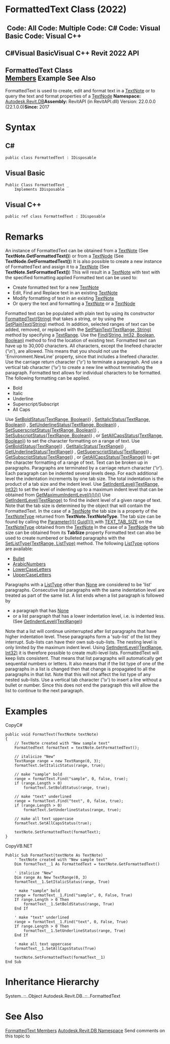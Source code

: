 # FormattedText Class (2022)

﻿
 Code: All Code: Multiple Code: C# Code: Visual Basic Code: Visual C++   
---  
C#Visual BasicVisual C++
Revit 2022 API  
---  
FormattedText Class  
[Members](e74cf1df-845b-fcd2-01d3-005054467c53.md "FormattedText Members") Example See Also  
---  
FormattedText is used to create, edit and format text in a [TextNote](ecc1ce1c-d754-96d0-35db-ca2d1d84c57c.md "TextNote Class") or to query the text and format properties of a [TextNode](9a06448a-1c82-7fd7-8be7-9113dc1ce86a.md "TextNode Class")
**Namespace:** [Autodesk.Revit.DB](87546ba7-461b-c646-cbb1-2cb8f5bff8b2.md "Autodesk.Revit.DB Namespace")**Assembly:** RevitAPI (in RevitAPI.dll) Version: 22.0.0.0 (22.1.0.0)**Since:** 2017 
# Syntax
C#  
---  
```text
public class FormattedText : IDisposable
```
  
Visual Basic  
---  
```text
Public Class FormattedText _
	Implements IDisposable
```
  
Visual C++  
---  
```text
public ref class FormattedText : IDisposable
```
  
# Remarks
An instance of FormattedText can be obtained from a [TextNote](ecc1ce1c-d754-96d0-35db-ca2d1d84c57c.md "TextNote Class") (See **TextNote.GetFormattedText()**) or from a [TextNode](9a06448a-1c82-7fd7-8be7-9113dc1ce86a.md "TextNode Class") (See **TextNode.GetFormattedText()**) 
It is also possible to create a new instance of FormattedText and assign it to a [TextNote](ecc1ce1c-d754-96d0-35db-ca2d1d84c57c.md "TextNote Class") (See **TextNote.SetFormattedText()**) This will result in a [TextNote](ecc1ce1c-d754-96d0-35db-ca2d1d84c57c.md "TextNote Class") with text with the specified formatting applied 
Formatted text can be used to: 
  * Create formatted text for a new [TextNote](ecc1ce1c-d754-96d0-35db-ca2d1d84c57c.md "TextNote Class")
  * Edit, Find and Replace text in an existing [TextNote](ecc1ce1c-d754-96d0-35db-ca2d1d84c57c.md "TextNote Class")
  * Modify formatting of text in an existing [TextNote](ecc1ce1c-d754-96d0-35db-ca2d1d84c57c.md "TextNote Class")
  * Or query the text and formatting a [TextNote](ecc1ce1c-d754-96d0-35db-ca2d1d84c57c.md "TextNote Class") or a [TextNode](9a06448a-1c82-7fd7-8be7-9113dc1ce86a.md "TextNode Class")

Formatted text can be populated with plain text by using its constructor [FormattedText(String)](86332d2f-1939-4985-f428-24ee8b19072e.md "FormattedText Constructor \(String\)") that takes a string, or by using the [SetPlainText(String)](b2efd1c2-7e1f-2def-f72b-a22066a8b415.md "SetPlainText Method \(String\)") method. 
In addition, selected ranges of text can be added, removed, or replaced with the [SetPlainText(TextRange, String)](ef85472c-c691-77f8-5823-33da6ea43832.md "SetPlainText Method \(TextRange, String\)") method by specifying a [TextRange](8a00baaf-8cb8-d9f0-e0a0-eaa5aa16e55e.md "TextRange Class"). 
Use the [Find(String, Int32, Boolean, Boolean)](79034f02-9ca0-ebe5-8d16-112d674dbdb4.md "Find Method") method to find the location of existing text. 
Formatted text can have up to 30,000 characters. All characters, except the linefeed character ('\n'), are allowed. This means that you should not use the 'Environment.NewLine' property, since that includes a linefeed character. Use the carriage return character ('\r') to terminate a paragraph. And use a vertical tab character ('\v') to create a new line without terminating the paragraph. 
Formatted text allows for individual characters to be formatted. The following formatting can be applied. 
  * Bold 
  * Italic 
  * Underline 
  * Superscript/Subscript 
  * All Caps 

Use [SetBoldStatus(TextRange, Boolean)](fd0eab6d-0808-63ff-3cb0-a014f2adbbd7.md "SetBoldStatus Method \(TextRange, Boolean\)")) , [SetItalicStatus(TextRange, Boolean)](310407e6-1244-24cb-c033-e9620068e62e.md "SetItalicStatus Method \(TextRange, Boolean\)")) , [SetUnderlineStatus(TextRange, Boolean)](d5f9ca3c-4631-ad4a-5a40-b7103611e254.md "SetUnderlineStatus Method \(TextRange, Boolean\)")) , [SetSuperscriptStatus(TextRange, Boolean)](357540c0-f99c-94da-f3f3-585308c6543f.md "SetSuperscriptStatus Method \(TextRange, Boolean\)")) , [SetSubscriptStatus(TextRange, Boolean)](bc2efdbe-7706-0e4d-82ce-39ab7d039c7c.md "SetSubscriptStatus Method \(TextRange, Boolean\)")) , or [SetAllCapsStatus(TextRange, Boolean)](03a3a6c3-9195-25a1-abaa-641f00cbc930.md "SetAllCapsStatus Method \(TextRange, Boolean\)")) to set the character formatting on a range of text. 
Use [GetBoldStatus(TextRange)](654707e3-5575-a8a5-8eaf-e83425f5c50d.md "GetBoldStatus Method \(TextRange\)")) , [GetItalicStatus(TextRange)](a4df0e88-31d5-4e75-fb17-d68ad22bf89d.md "GetItalicStatus Method \(TextRange\)")) , [GetUnderlineStatus(TextRange)](0ece8fda-443b-7247-9b1c-4eb493850344.md "GetUnderlineStatus Method \(TextRange\)")) , [GetSuperscriptStatus(TextRange)](3ad2a7db-b1c9-ba0e-661e-bb4117e3a538.md "GetSuperscriptStatus Method \(TextRange\)")) , [GetSubscriptStatus(TextRange)](50803bb1-2ba6-63c5-0ddf-a0bf0f40c58c.md "GetSubscriptStatus Method \(TextRange\)")) , or [GetAllCapsStatus(TextRange)](0e9f9439-eb01-6844-992a-2128ffddedef.md "GetAllCapsStatus Method \(TextRange\)")) to get the character formatting of a range of text. 
Text can be broken up in paragraphs. Paragraphs are terminated by a carriage return character ('\r'). 
Each paragraph can be indented several levels deep. For each additional level the indentation increments by one tab size. The total indentation is the product of a tab size and the indent level. Use [SetIndentLevel(TextRange, Int32)](a2e6561d-da40-b701-967f-aadbe6b153f5.md "SetIndentLevel Method") to set the level of indenting up to a maximum indent level that can be obtained from [GetMaximumIndentLevel()()()()](3f77a7ca-54e8-28b5-e1e6-cee57afd13e6.md "GetMaximumIndentLevel Method") Use [GetIndentLevel(TextRange)](2bb008be-f3b5-f0cd-bc1b-6879101ef84a.md "GetIndentLevel Method") to find the indent level of a given range of text. 
Note that the tab size is determined by the object that will contain the FormattedText. 
In the case of a [TextNote](ecc1ce1c-d754-96d0-35db-ca2d1d84c57c.md "TextNote Class") the tab size is a property of the [TextNoteType](2991b6af-daf6-463d-3796-8b83fdbd344f.md "TextNoteType Class") returned from **TextNote.TextNoteType**. The tab size can be found by calling the [Parameter[([( Guid])]) ](2e852bc4-46c6-5598-cc45-0eaf38cf8973.md "Parameter Property \(Guid\)") with [TEXT_TAB_SIZE](fb011c91-be7e-f737-28c7-3f1e1917a0e0.md "BuiltInParameter Enumeration") on the [TextNoteType](2991b6af-daf6-463d-3796-8b83fdbd344f.md "TextNoteType Class") obtained from the [TextNote](ecc1ce1c-d754-96d0-35db-ca2d1d84c57c.md "TextNote Class")
In the case of a [TextNode](9a06448a-1c82-7fd7-8be7-9113dc1ce86a.md "TextNode Class") the tab size can be obtained from its **TabSize** property 
Formatted text can also be used to create numbered or bulleted paragraphs with the [SetListType(TextRange, ListType)](c0bb9933-9825-a28a-a09c-8b319f089b36.md "SetListType Method") method. 
The following [ListType](7163554f-3446-22eb-afa4-5490d5df29c8.md "ListType Enumeration") options are available: 
  * [Bullet](7163554f-3446-22eb-afa4-5490d5df29c8.md "ListType Enumeration")
  * [ArabicNumbers](7163554f-3446-22eb-afa4-5490d5df29c8.md "ListType Enumeration")
  * [LowerCaseLetters](7163554f-3446-22eb-afa4-5490d5df29c8.md "ListType Enumeration")
  * [UpperCaseLetters](7163554f-3446-22eb-afa4-5490d5df29c8.md "ListType Enumeration")

Paragraphs with a [ListType](7163554f-3446-22eb-afa4-5490d5df29c8.md "ListType Enumeration") other than [None](7163554f-3446-22eb-afa4-5490d5df29c8.md "ListType Enumeration") are considered to be 'list' paragraphs. Consecutive list paragraphs with the same indentation level are treated as part of the same list. A list ends when a list paragraph is followed by 
  * a paragraph that has [None](7163554f-3446-22eb-afa4-5490d5df29c8.md "ListType Enumeration")
  * or a list paragraph that has a lower indentation level, i.e. is indented less. (See [GetIndentLevel(TextRange)](2bb008be-f3b5-f0cd-bc1b-6879101ef84a.md "GetIndentLevel Method"))

Note that a list will continue uninterrupted after list paragraphs that have higher indentation level. These paragraphs form a 'sub-list' of the list they interrupt. Sub-lists can have their own sub-sub-lists. The nesting level is only limited by the maximum indent level. Using [SetIndentLevel(TextRange, Int32)](a2e6561d-da40-b701-967f-aadbe6b153f5.md "SetIndentLevel Method") it is therefore possible to create multi-level lists. 
FormattedText will keep lists consistent. That means that list paragraphs will automatically get sequential numbers or letters. It also means that if the list type of one of the paragraphs in a list is changed then that change is propagated to all the paragraphs in that list. Note that this will not affect the list type of any nested sub-lists. 
Use a vertical tab character ('\v') to insert a line without a bullet or number. Since this does not end the paragraph this will allow the list to continue to the next paragraph. 
# Examples
CopyC#
```text
public void FormatText(TextNote textNote)
{
    // TextNote created with "New sample text"
    FormattedText formatText = textNote.GetFormattedText();

    // italicize "New"
    TextRange range = new TextRange(0, 3);
    formatText.SetItalicStatus(range, true);

    // make "sample" bold
    range = formatText.Find("sample", 0, false, true);
    if (range.Length > 0)
        formatText.SetBoldStatus(range, true);

    // make "text" underlined
    range = formatText.Find("text", 0, false, true);
    if (range.Length > 0)
        formatText.SetUnderlineStatus(range, true);

    // make all text uppercase
    formatText.SetAllCapsStatus(true);

    textNote.SetFormattedText(formatText);
}
```

CopyVB.NET
```text
Public Sub FormatText(textNote As TextNote)
    ' TextNote created with "New sample text"
    Dim formatText__1 As FormattedText = textNote.GetFormattedText()

    ' italicize "New"
    Dim range As New TextRange(0, 3)
    formatText__1.SetItalicStatus(range, True)

    ' make "sample" bold
    range = formatText__1.Find("sample", 0, False, True)
    If range.Length > 0 Then
        formatText__1.SetBoldStatus(range, True)
    End If

    ' make "text" underlined
    range = formatText__1.Find("text", 0, False, True)
    If range.Length > 0 Then
        formatText__1.SetUnderlineStatus(range, True)
    End If

    ' make all text uppercase
    formatText__1.SetAllCapsStatus(True)

    textNote.SetFormattedText(formatText__1)
End Sub
```

# Inheritance Hierarchy
System..::..Object Autodesk.Revit.DB..::..FormattedText
# See Also
[FormattedText Members](e74cf1df-845b-fcd2-01d3-005054467c53.md "FormattedText Members")
[Autodesk.Revit.DB Namespace](87546ba7-461b-c646-cbb1-2cb8f5bff8b2.md "Autodesk.Revit.DB Namespace")
Send comments on this topic to 